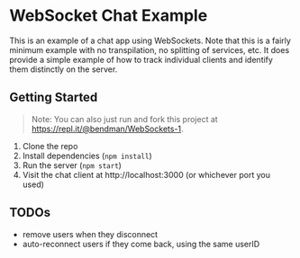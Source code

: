 # WebSocket Chat Example

This is an example of a chat app using WebSockets. Note that this is a fairly minimum example with no transpilation, no splitting of services, etc. It does provide a simple example of how to track individual clients and identify them distinctly on the server.

## Getting Started

> Note: You can also just run and fork this project at https://repl.it/@bendman/WebSockets-1.

1. Clone the repo
2. Install dependencies (`npm install`)
3. Run the server (`npm start`)
4. Visit the chat client at http://localhost:3000 (or whichever port you used)

## TODOs

- remove users when they disconnect
- auto-reconnect users if they come back, using the same userID